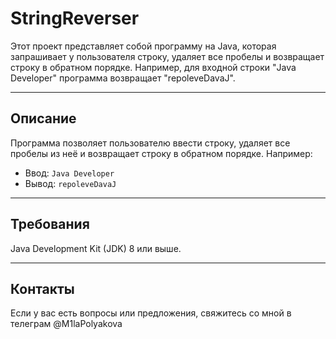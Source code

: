# StringReverser

Этот проект представляет собой программу на Java, которая запрашивает у пользователя строку, удаляет все пробелы и возвращает строку в обратном порядке. Например, для входной строки "Java Developer" программа возвращает "repoleveDavaJ".

---

## Описание

Программа позволяет пользователю ввести строку, удаляет все пробелы из неё и возвращает строку в обратном порядке. Например:
- Ввод: `Java Developer`
- Вывод: `repoleveDavaJ`

---

## Требования 
Java Development Kit (JDK) 8 или выше.

---
   
## Контакты
Если у вас есть вопросы или предложения, свяжитесь со мной в телеграм @M1laPolyakova

